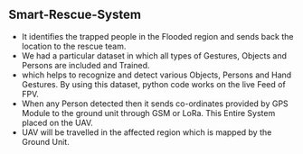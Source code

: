 ## Smart-Rescue-System
* It identifies the trapped people in the Flooded region and sends back the location to the rescue team.
* We had a particular dataset in which all types of Gestures, Objects and Persons are included and Trained. 
* which helps to recognize and detect various Objects, Persons and Hand Gestures. By using this dataset, python code works on the live Feed of FPV. 
* When any Person detected then it sends co-ordinates provided by GPS Module  to the ground unit through GSM or LoRa. This Entire System placed on the UAV. 
* UAV will be travelled in the affected region which is mapped by the Ground Unit.


